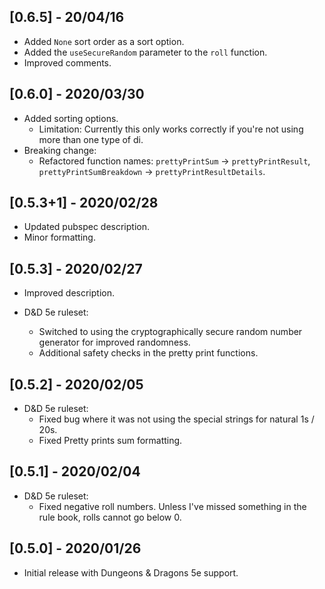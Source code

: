 ## [0.6.5] - 20/04/16
- Added `None` sort order as a sort option.
- Added the `useSecureRandom` parameter to the `roll` function.
- Improved comments.

## [0.6.0] - 2020/03/30
- Added sorting options.
    - Limitation: Currently this only works correctly if you're not using more than one type of di.
- Breaking change:
    - Refactored function names: `prettyPrintSum` -> `prettyPrintResult`, `prettyPrintSumBreakdown` -> `prettyPrintResultDetails`.

## [0.5.3+1] - 2020/02/28
- Updated pubspec description.
- Minor formatting.

## [0.5.3] - 2020/02/27
- Improved description.

- D&D 5e ruleset:
    - Switched to using the cryptographically secure random number generator for improved randomness.
    - Additional safety checks in the pretty print functions.

## [0.5.2] - 2020/02/05
- D&D 5e ruleset:
    - Fixed bug where it was not using the special strings for natural 1s / 20s.
    - Fixed Pretty prints sum formatting.

## [0.5.1] - 2020/02/04
- D&D 5e ruleset:
    - Fixed negative roll numbers. Unless I've missed something in the rule book, rolls cannot go below 0.

## [0.5.0] - 2020/01/26
- Initial release with Dungeons & Dragons 5e support.